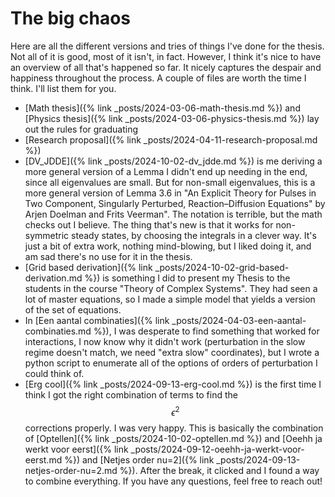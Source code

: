 # The big chaos
Here are all the different versions and tries of things I've done for the thesis. Not all of it is good, most of it isn't, in fact. However, I think it's nice to have an overview of all that's happened so far. It nicely captures the despair and happiness throughout the process. A couple of files are worth the time I think. I'll list them for you.
- [Math thesis]({% link _posts/2024-03-06-math-thesis.md %}) and [Physics thesis]({% link _posts/2024-03-06-physics-thesis.md %}) lay out the rules for graduating
- [Research proposal]({% link _posts/2024-04-11-research-proposal.md %})
- [DV_JDDE]({% link _posts/2024-10-02-dv_jdde.md %}) is me deriving a more general version of a Lemma I didn't end up needing in the end, since all eigenvalues are small. But for non-small eigenvalues, this is a more general version of Lemma 3.6 in "An Explicit Theory for Pulses in Two Component, Singularly Perturbed, Reaction–Diffusion Equations" by Arjen Doelman and Frits Veerman". The notation is terrible, but the math checks out I believe. The thing that's new is that it works for non-symmetric steady states, by choosing the integrals in a clever way. It's just a bit of extra work, nothing mind-blowing, but I liked doing it, and am sad there's no use for it in the thesis.
- [Grid based derivation]({% link _posts/2024-10-02-grid-based-derivation.md %}) is something I did to present my Thesis to the students in the course "Theory of Complex Systems". They had seen a lot of master equations, so I made a simple model that yields a version of the set of equations. 
- In [Een aantal combinaties]({% link _posts/2024-04-03-een-aantal-combinaties.md %}), I was desperate to find something that worked for interactions, I now know why it didn't work (perturbation in the slow regime doesn't match, we need "extra slow" coordinates), but I wrote a python script to enumerate all of the options of orders of perturbation I could think of. 
- [Erg cool]({% link _posts/2024-09-13-erg-cool.md %}) is the first time I think I got the right combination of terms to find the $$\epsilon^2$$ corrections properly. I was very happy. This is basically the combination of [Optellen]({% link _posts/2024-10-02-optellen.md %}) and [Oeehh ja werkt voor eerst]({% link _posts/2024-09-12-oeehh-ja-werkt-voor-eerst.md %}) and [Netjes order nu=2]({% link _posts/2024-09-13-netjes-order-nu=2.md %}). After the break, it clicked and I found a way to combine everything. 
If you have any questions, feel free to reach out!